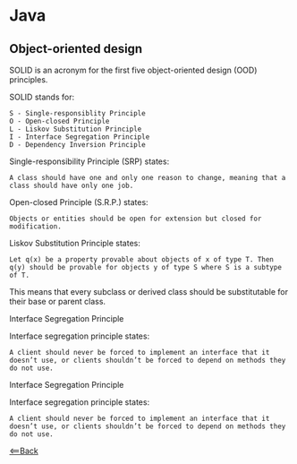 # Java

## Object-oriented design  

SOLID is an acronym for the first five object-oriented design (OOD) principles.  

SOLID stands for:

    S - Single-responsiblity Principle
    O - Open-closed Principle
    L - Liskov Substitution Principle
    I - Interface Segregation Principle
    D - Dependency Inversion Principle  
  
Single-responsibility Principle (SRP) states:

    A class should have one and only one reason to change, meaning that a class should have only one job.
  
  
Open-closed Principle (S.R.P.) states:

    Objects or entities should be open for extension but closed for modification.

  
Liskov Substitution Principle states:

    Let q(x) be a property provable about objects of x of type T. Then q(y) should be provable for objects y of type S where S is a subtype of T.

This means that every subclass or derived class should be substitutable for their base or parent class.  

Interface Segregation Principle  

Interface segregation principle states:

    A client should never be forced to implement an interface that it doesn’t use, or clients shouldn’t be forced to depend on methods they do not use.  



Interface Segregation Principle  

Interface segregation principle states:

    A client should never be forced to implement an interface that it doesn’t use, or clients shouldn’t be forced to depend on methods they do not use.
  

[<==Back](../README.md)  
